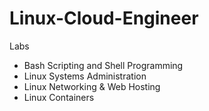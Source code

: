 # Linux-Cloud-Engineer
Labs 
- Bash Scripting and Shell Programming
- Linux Systems Administration
- Linux Networking & Web Hosting
- Linux Containers
